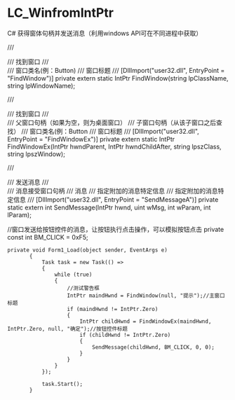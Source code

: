 # LC_WinfromIntPtr
C# 获得窗体句柄并发送消息（利用windows API可在不同进程中获取）

/// <summary>
/// 找到窗口
/// </summary>
/// <param name="lpClassName">窗口类名(例：Button)</param>
/// <param name="lpWindowName">窗口标题</param>
/// <returns></returns>
[DllImport("user32.dll", EntryPoint = "FindWindow")]
private extern static IntPtr FindWindow(string lpClassName, string lpWindowName);
 
/// <summary>
/// 找到窗口
/// </summary>
/// <param name="hwndParent">父窗口句柄（如果为空，则为桌面窗口）</param>
/// <param name="hwndChildAfter">子窗口句柄（从该子窗口之后查找）</param>
/// <param name="lpszClass">窗口类名(例：Button</param>
/// <param name="lpszWindow">窗口标题</param>
/// <returns></returns>
[DllImport("user32.dll", EntryPoint = "FindWindowEx")]
private extern static IntPtr FindWindowEx(IntPtr hwndParent, IntPtr hwndChildAfter, string lpszClass, string lpszWindow);
 
/// <summary>
/// 发送消息
/// </summary>
/// <param name="hwnd">消息接受窗口句柄</param>
/// <param name="wMsg">消息</param>
/// <param name="wParam">指定附加的消息特定信息</param>
/// <param name="lParam">指定附加的消息特定信息</param>
/// <returns></returns>
[DllImport("user32.dll", EntryPoint = "SendMessageA")]
private static extern int SendMessage(IntPtr hwnd, uint wMsg, int wParam, int lParam);
 
//窗口发送给按钮控件的消息，让按钮执行点击操作，可以模拟按钮点击
private const int BM_CLICK = 0xF5;

```
private void Form1_Load(object sender, EventArgs e)
       {
           Task task = new Task(() =>
           {
               while (true)
               {
                   //测试警告框
                   IntPtr maindHwnd = FindWindow(null, "提示");//主窗口标题
                   if (maindHwnd != IntPtr.Zero)
                   {
                       IntPtr childHwnd = FindWindowEx(maindHwnd, IntPtr.Zero, null, "确定");//按钮控件标题
                       if (childHwnd != IntPtr.Zero)
                       {
                           SendMessage(childHwnd, BM_CLICK, 0, 0);
                       }
                   }
               }
           });
 
           task.Start();
       }
```
